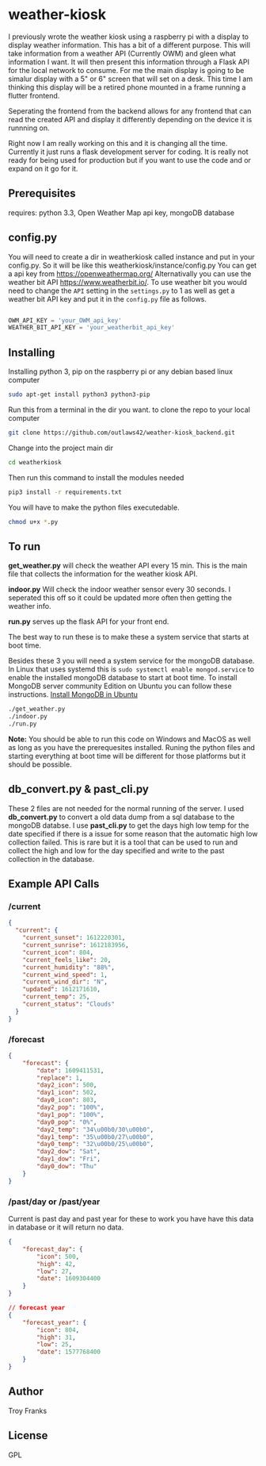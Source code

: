 # weather-kiosk

I previously wrote the weather kiosk using a raspberry pi with a display to display weather information.
This has a bit of a different purpose. This will take information from a weather API (Currently OWM) and gleen what information I want.
It will then present this information through a Flask API for the local network to consume. 
For me the main display is going to be simalur display  with a 5" or 6" screen that will set 
on a desk. 
This time I am thinking this display will be a retired phone mounted in a frame running a flutter frontend.

Seperating the frontend from the backend allows for any frontend that can read the created API and display it differently depending on the device it is runnning on.

Right now I am really working on this and it is changing all the time. Currently it just runs a flask development server for coding. It is really not ready for being used for production but if you want to use the code and or expand on it go for it.

## Prerequisites

requires: python 3.3, Open Weather Map api key, mongoDB database

## config.py
You will need to create a dir in weatherkiosk called instance and put in your config.py.  So it will be like this weatherkiosk/instance/config.py 
You can get a api key from https://openweathermap.org/  Alternativally you can use the weather bit API https://www.weatherbit.io/. To use weather bit you would need to change the `API` setting in the `settings.py` to 1 as well as get a weather bit API key and put it in the `config.py` file as follows. 

```python

OWM_API_KEY = 'your_OWM_api_key'
WEATHER_BIT_API_KEY = 'your_weatherbit_api_key'

```

## Installing 

Installing python 3, pip on the raspberry pi or any debian based linux computer
```bash
sudo apt-get install python3 python3-pip 

```
Run this from a terminal in the dir you want. to clone the repo to your local computer

```bash
git clone https://github.com/outlaws42/weather-kiosk_backend.git


```
Change into the project main dir

```bash
cd weatherkiosk

```

Then run this command to install the modules needed

```bash
pip3 install -r requirements.txt

```

You will have to make the python files executedable.

```bash
chmod u+x *.py

```

## To run
**get_weather.py** will check the weather API every 15 min. This is the main file that
collects the information for the weather kiosk API.

**indoor.py** Will check the indoor weather sensor every 30 seconds. I seperated this off
so it could be updated more often then getting the weather info.

**run.py** serves up the flask API for your front end. 

The best way to run these is to make these a system service that starts at boot time. 

Besides these 3 you will need a system service for the mongoDB database. In Linux that uses systemd this is `sudo systemctl enable mongod.service` to enable the installed
mongoDB database to start at boot time.  To install MongoDB server community Edition on Ubuntu you can follow these instructions. [Install MongoDB in Ubuntu](https://docs.mongodb.com/manual/tutorial/install-mongodb-on-ubuntu/)   

```bash
./get_weather.py
./indoor.py
./run.py

```

**Note:** You should be able to run this code on Windows and MacOS as well as long as you have the 
prerequesites installed. Runing the python files and starting everything at boot time will be different for those platforms but it should be possible.

## db_convert.py & past_cli.py

These 2 files are not needed for the normal running of the server. I used **db_convert.py** to convert a old data dump from a sql database to the mongoDB databse. I use  **past_cli.py** to get the days high low temp for the date specified if there is a issue for some reason that the automatic high low collection failed. This is rare but it is a tool that can be used to run and collect the high and low for the day specified and write to the past collection in the database.

## Example API Calls

### /current
```json
{
  "current": {
    "current_sunset": 1612220301,
    "current_sunrise": 1612183956,
    "current_icon": 804,
    "current_feels_like": 20,
    "current_humidity": "88%",
    "current_wind_speed": 1,
    "current_wind_dir": "N",
    "updated": 1612171610,
    "current_temp": 25,
    "current_status": "Clouds"
  }
}

```

### /forecast

```json
{
    "forecast": {
        "date": 1609411531,
        "replace": 1,
        "day2_icon": 500,
        "day1_icon": 502,
        "day0_icon": 803,
        "day2_pop": "100%",
        "day1_pop": "100%",
        "day0_pop": "0%",
        "day2_temp": "34\u00b0/30\u00b0",
        "day1_temp": "35\u00b0/27\u00b0",
        "day0_temp": "32\u00b0/25\u00b0",
        "day2_dow": "Sat",
        "day1_dow": "Fri",
        "day0_dow": "Thu"
    }
}

```
### /past/day or /past/year
Current is past day and past year for these to work you have have this data in 
database or it will return no data.

```json
{
    "forecast_day": {
        "icon": 500,
        "high": 42,
        "low": 27,
        "date": 1609304400
    }
}

// forecast year
{
    "forecast_year": {
        "icon": 804,
        "high": 31,
        "low": 25,
        "date": 1577768400
    }
}


```

## Author

Troy Franks

## License

GPL
 
